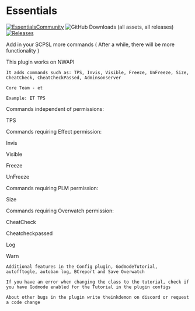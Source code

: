 # Essentials
[![EssentialsCommunity](https://img.shields.io/discord/1188494824001773620)](https://discord.com/invite/eNJfZyhqj8)
![GitHub Downloads (all assets, all releases)](https://img.shields.io/github/downloads/SCP-SLEssentials-Team/SCPSL-Essentials/total)
<a href="https://github.com/SCP-SLEssentials-Team/SCPSL-Essentials/releases">
<img src="https://img.shields.io/github/v/release/SCP-SLEssentials-Team/SCPSL-Essentials" alt="Releases">
</a>

Add in your SCPSL more commands ( After a while, there will be more functionality )

This plugin works on NWAPI

`It adds commands such as: TPS, Invis, Visible, Freeze, UnFreeze, Size, CheatCheck, CheatCheckPassed, Adminsonserver`

`Core Team - et`

`Example: ET TPS`

Commands independent of permissions:

TPS

Commands requiring Effect permission:

Invis

Visible

Freeze

UnFreeze

Commands requiring PLM permission:

Size

Commands requiring Overwatch permission:

CheatCheck

Cheatcheckpassed

Log

Warn

`Additional features in the Config plugin, GodmodeTutorial, autofftogle, autoban log, BCreport and Save Overwatch`

`If you have an error when changing the class to the tutorial, check if you have Godmode enabled for the Tutorial in the plugin configs`

`About other bugs in the plugin write theinkdemon on discord or request a code change`
